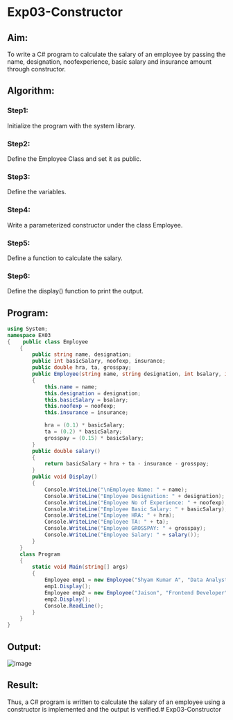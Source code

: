 # Exp03-Constructor
## Aim: 
To write a C# program to calculate the salary of an employee by passing the name, designation, noofexperience, basic salary and insurance amount through constructor.

## Algorithm:
### Step1: 
Initialize the program with the system library.
### Step2:
Define the Employee Class and set it as public.
### Step3:
Define the variables.
### Step4:
Write a parameterized constructor under the class Employee.
### Step5:
Define a function to calculate the salary.
### Step6:
Define the display() function to print the output.

## Program:
```C#
using System;
namespace EX03
{    public class Employee
    {
        public string name, designation;
        public int basicSalary, noofexp, insurance;
        public double hra, ta, grosspay;
        public Employee(string name, string designation, int bsalary, int noofexp, int insurance)
        {
            this.name = name;
            this.designation = designation;
            this.basicSalary = bsalary;
            this.noofexp = noofexp;
            this.insurance = insurance;

            hra = (0.1) * basicSalary;
            ta = (0.2) * basicSalary;
            grosspay = (0.15) * basicSalary;
        }
        public double salary()
        {
            return basicSalary + hra + ta - insurance - grosspay;
        }
        public void Display()
        {
            Console.WriteLine("\nEmployee Name: " + name);
            Console.WriteLine("Employee Designation: " + designation);
            Console.WriteLine("Employee No of Experience: " + noofexp);
            Console.WriteLine("Employee Basic Salary: " + basicSalary);
            Console.WriteLine("Employee HRA: " + hra);
            Console.WriteLine("Employee TA: " + ta);
            Console.WriteLine("Employee GROSSPAY: " + grosspay);
            Console.WriteLine("Employee Salary: " + salary());
        }
    }
    class Program
    {
        static void Main(string[] args)
        {
            Employee emp1 = new Employee("Shyam Kumar A", "Data Analyst", 80000, 5, 6000);
            emp1.Display();
            Employee emp2 = new Employee("Jaison", "Frontend Developer", 75000, 6, 5000);
            emp2.Display();
            Console.ReadLine();
        }
    }
}

```

## Output:
![image](https://github.com/ShyamKumar-AI-DS/Exp03-Constructor/assets/93427182/9dc356a3-244d-43ba-bff5-71df2261050d)

## Result:
Thus, a C# program is written to calculate the salary of an employee using a constructor is implemented and the output is verified.# Exp03-Constructor
